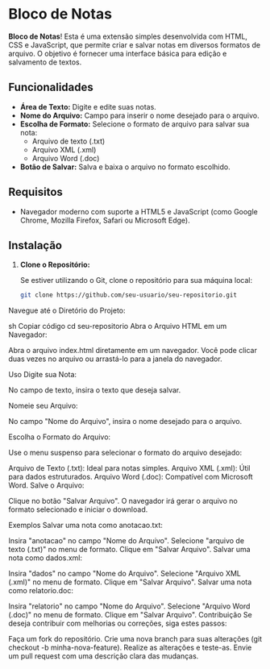 # Bloco de Notas

 **Bloco de Notas**! Esta é uma extensão simples desenvolvida com HTML, CSS e JavaScript, que permite criar e salvar notas em diversos formatos de arquivo. O objetivo é fornecer uma interface básica para edição e salvamento de textos.

## Funcionalidades

- **Área de Texto:** Digite e edite suas notas.
- **Nome do Arquivo:** Campo para inserir o nome desejado para o arquivo.
- **Escolha de Formato:** Selecione o formato de arquivo para salvar sua nota:
  - Arquivo de texto (.txt)
  - Arquivo XML (.xml)
  - Arquivo Word (.doc)
- **Botão de Salvar:** Salva e baixa o arquivo no formato escolhido.

## Requisitos

- Navegador moderno com suporte a HTML5 e JavaScript (como Google Chrome, Mozilla Firefox, Safari ou Microsoft Edge).

## Instalação

1. **Clone o Repositório:**

   Se estiver utilizando o Git, clone o repositório para sua máquina local:

   ```sh
   git clone https://github.com/seu-usuario/seu-repositorio.git
Navegue até o Diretório do Projeto:

sh
Copiar código
cd seu-repositorio
Abra o Arquivo HTML em um Navegador:

Abra o arquivo index.html diretamente em um navegador. Você pode clicar duas vezes no arquivo ou arrastá-lo para a janela do navegador.

Uso
Digite sua Nota:

No campo de texto, insira o texto que deseja salvar.

Nomeie seu Arquivo:

No campo "Nome do Arquivo", insira o nome desejado para o arquivo.

Escolha o Formato do Arquivo:

Use o menu suspenso para selecionar o formato do arquivo desejado:

Arquivo de Texto (.txt): Ideal para notas simples.
Arquivo XML (.xml): Útil para dados estruturados.
Arquivo Word (.doc): Compatível com Microsoft Word.
Salve o Arquivo:

Clique no botão "Salvar Arquivo". O navegador irá gerar o arquivo no formato selecionado e iniciar o download.

Exemplos
Salvar uma nota como anotacao.txt:

Insira "anotacao" no campo "Nome do Arquivo".
Selecione "arquivo de texto (.txt)" no menu de formato.
Clique em "Salvar Arquivo".
Salvar uma nota como dados.xml:

Insira "dados" no campo "Nome do Arquivo".
Selecione "Arquivo XML (.xml)" no menu de formato.
Clique em "Salvar Arquivo".
Salvar uma nota como relatorio.doc:

Insira "relatorio" no campo "Nome do Arquivo".
Selecione "Arquivo Word (.doc)" no menu de formato.
Clique em "Salvar Arquivo".
Contribuição
Se deseja contribuir com melhorias ou correções, siga estes passos:

Faça um fork do repositório.
Crie uma nova branch para suas alterações (git checkout -b minha-nova-feature).
Realize as alterações e teste-as.
Envie um pull request com uma descrição clara das mudanças.

